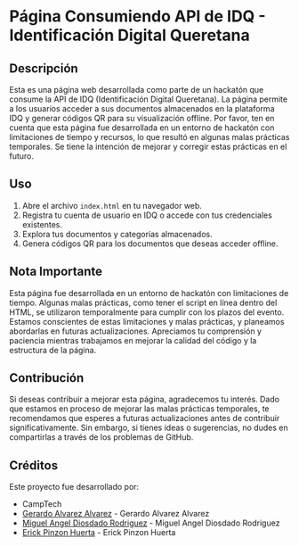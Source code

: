 # Página Consumiendo API de IDQ - Identificación Digital Queretana

## Descripción

Esta es una página web desarrollada como parte de un hackatón que consume la API de IDQ (Identificación Digital Queretana). La página permite a los usuarios acceder a sus documentos almacenados en la plataforma IDQ y generar códigos QR para su visualización offline. Por favor, ten en cuenta que esta página fue desarrollada en un entorno de hackatón con limitaciones de tiempo y recursos, lo que resultó en algunas malas prácticas temporales. Se tiene la intención de mejorar y corregir estas prácticas en el futuro.

## Uso

1. Abre el archivo `index.html` en tu navegador web.
2. Registra tu cuenta de usuario en IDQ o accede con tus credenciales existentes.
3. Explora tus documentos y categorías almacenados.
4. Genera códigos QR para los documentos que deseas acceder offline.

## Nota Importante

Esta página fue desarrollada en un entorno de hackatón con limitaciones de tiempo. Algunas malas prácticas, como tener el script en línea dentro del HTML, se utilizaron temporalmente para cumplir con los plazos del evento. Estamos conscientes de estas limitaciones y malas prácticas, y planeamos abordarlas en futuras actualizaciones. Apreciamos tu comprensión y paciencia mientras trabajamos en mejorar la calidad del código y la estructura de la página.

## Contribución

Si deseas contribuir a mejorar esta página, agradecemos tu interés. Dado que estamos en proceso de mejorar las malas prácticas temporales, te recomendamos que esperes a futuras actualizaciones antes de contribuir significativamente. Sin embargo, si tienes ideas o sugerencias, no dudes en compartirlas a través de los problemas de GitHub.

## Créditos

Este proyecto fue desarrollado por:

- CampTech
- [Gerardo Alvarez Alvarez](https://github.com/gerardoaaxg) - Gerardo Alvarez Alvarez
- [Miguel Angel Diosdado Rodriguez](https://github.com/SrCosmicCat) - Miguel Angel Diosdado Rodriguez
- [Erick Pinzon Huerta](https://github.com/erickpinzon18) - Erick Pinzon Huerta
